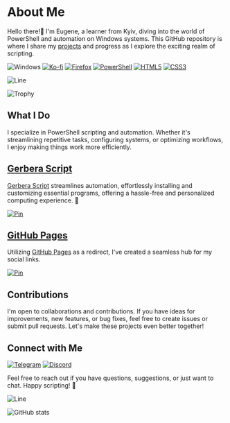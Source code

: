 # About Me

Hello there!👋 I'm Eugene, a learner from Kyiv, diving into the world of PowerShell and automation on Windows systems. This GitHub repository is where I share my [projects](https://github.com/lowl1f3?tab=repositories) and progress as I explore the exciting realm of scripting.

![Windows](https://img.shields.io/badge/Windows%20-0078D6.svg?&style=for-the-badge&logo=windows%2011&logoColor=white)
[![Ko-fi](https://img.shields.io/badge/Ko--fi-F16061?style=for-the-badge&logo=ko-fi&logoColor=white)](https://ko-fi.com/lowlife)
[![Firefox](https://img.shields.io/badge/Firefox-FF7139?style=for-the-badge&logo=Firefox&logoColor=white)](https://github.com/lowl1f3/Firefox)
[![PowerShell](https://img.shields.io/badge/powershell-5391FE?style=for-the-badge&logo=powershell&logoColor=white)](https://github.com/lowl1f3/Gerbera-Script)
[![HTML5](https://img.shields.io/badge/HTML5-E34F26?style=for-the-badge&logo=html5&logoColor=white)](https://github.com/lowl1f3/lowl1f3.github.io)
[![CSS3](https://img.shields.io/badge/CSS3-1572B6?style=for-the-badge&logo=css3&logoColor=white)](https://github.com/lowl1f3/lowl1f3.github.io)

![Line](https://capsule-render.vercel.app/api?type=rect&color=gradient&height=1)


![Trophy](https://github-profile-trophy.vercel.app/?username=lowl1f3&theme=darkhub&no-bg=true&no-frame=true)

## What I Do

I specialize in PowerShell scripting and automation. Whether it's streamlining repetitive tasks, configuring systems, or optimizing workflows, I enjoy making things work more efficiently.

## [Gerbera Script](https://github.com/lowl1f3/Gerbera-Script)

[Gerbera Script](https://github.com/lowl1f3/Gerbera-Script) streamlines automation, effortlessly installing and customizing essential programs, offering a hassle-free and personalized computing experience. 🚀

[![Pin](https://github-readme-stats.vercel.app/api/pin?username=lowl1f3&repo=Gerbera-Script&show_owner=true&theme=radical)](https://github.com/lowl1f3/Gerbera-Script)

## [GitHub Pages](https://github.com/lowl1f3/lowl1f3.github.io)

Utilizing [GitHub Pages](https://github.com/lowl1f3/lowl1f3.github.io) as a redirect, I've created a seamless hub for my social links.

[![Pin](https://github-readme-stats.vercel.app/api/pin?username=lowl1f3&repo=lowl1f3.github.io&show_owner=true&&theme=radical)](https://github.com/lowl1f3/lowl1f3.github.io)

## Contributions

I'm open to collaborations and contributions. If you have ideas for improvements, new features, or bug fixes, feel free to create issues or submit pull requests. Let's make these projects even better together!

## Connect with Me

[![Telegram](https://img.shields.io/badge/Telegram-2CA5E0?style=for-the-badge&logo=telegram&logoColor=white)](https://t.me/lowlif3)
[![Discord](https://img.shields.io/badge/Discord-5865F2?style=for-the-badge&logo=discord&logoColor=white)](https://discord.com/users/330825971835863042)

Feel free to reach out if you have questions, suggestions, or just want to chat. Happy scripting! 🚀

![Line](https://capsule-render.vercel.app/api?type=rect&color=gradient&height=1)

![GitHub stats](https://github-readme-stats.vercel.app/api?username=lowl1f3&count_private=false&show_icons=true&theme=radical)
